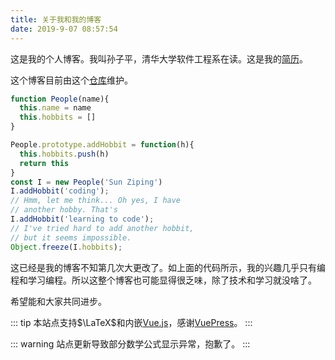 ```yaml
---
title: 关于我和我的博客
date: 2019-9-07 08:57:54
---
```


这是我的个人博客。我叫孙子平，清华大学软件工程系在读。这是我的[简历](https://file.szp.io/f/7d680c14b3aa48b6963d/)。

这个博客目前由这个[仓库](https://github.com/sunziping2016/blog-sunziping)维护。

```js
function People(name){
  this.name = name
  this.hobbits = []
}

People.prototype.addHobbit = function(h){
  this.hobbits.push(h)
  return this
}
const I = new People('Sun Ziping')
I.addHobbit('coding');
// Hmm, let me think... Oh yes, I have
// another hobby. That's
I.addHobbit('learning to code');
// I've tried hard to add another hobbit,
// but it seems impossible.
Object.freeze(I.hobbits);
```

这已经是我的博客不知第几次大更改了。如上面的代码所示，我的兴趣几乎只有编程和学习编程。所以这整个博客也可能显得很乏味，除了技术和学习就没啥了。

希望能和大家共同进步。

::: tip
本站点支持$\LaTeX$和内嵌[Vue.js](https://vuejs.org/)，感谢[VuePress](https://vuepress.vuejs.org/)。
:::

::: warning
站点更新导致部分数学公式显示异常，抱歉了。
:::
